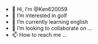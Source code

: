 - 👋 Hi, I’m @Ken620059
- 👀 I’m interested in golf
- 🌱 I’m currently learning english
- 💞️ I’m looking to collaborate on ...
- 📫 How to reach me ...

<!---
Ken620059/Ken620059 is a ✨ special ✨ repository because its `README.md` (this file) appears on your GitHub profile.
You can click the Preview link to take a look at your changes.
--->
